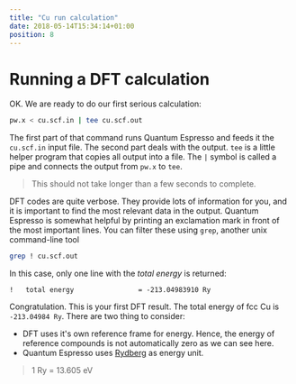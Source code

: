```yaml
---
title: "Cu run calculation"
date: 2018-05-14T15:34:14+01:00
position: 8
---
```


# Running a DFT calculation

OK. We are ready to do our first serious calculation:

```bash
pw.x < cu.scf.in | tee cu.scf.out
```

The first part of that command runs Quantum Espresso and feeds it the `cu.scf.in` input file. The second part deals with the output. `tee` is a little helper program that copies all output into a file. The `|` symbol is called a pipe and connects the output from `pw.x` to `tee`.

> This should not take longer than a few seconds to complete.

DFT codes are quite verbose. They provide lots of information for you, and it is important to find the most relevant data in the output. Quantum Espresso is somewhat helpful by printing an exclamation mark in front of the most important lines. You can filter these using `grep`, another unix command-line tool

```bash
grep ! cu.scf.out
```

In this case, only one line with the *total energy* is returned:

```
!   total energy                = -213.04983910 Ry
```

Congratulation. This is your first DFT result. The total energy of fcc Cu is `-213.04984 Ry`. There are two thing to consider:

- DFT uses it's own reference frame for energy. Hence, the energy of reference compounds is not automatically zero as we can see here.
- Quantum Espresso uses [Rydberg](https://en.wikipedia.org/wiki/Rydberg_constant) as energy unit. 

> 1 Ry = 13.605 eV
